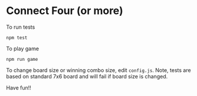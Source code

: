 # Connect Four (or more)

To run tests

```
npm test
```

To play game

```
npm run game
```

To change board size or winning combo size, edit `config.js`.
Note, tests are based on standard 7x6 board and will fail if board size is changed.

Have fun!!
